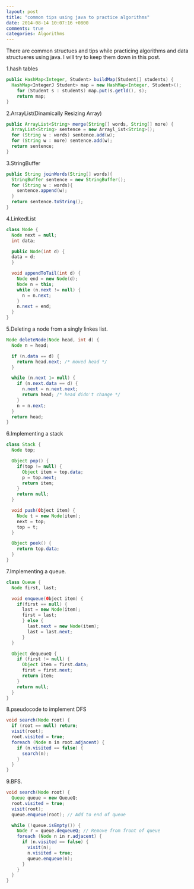 ```yaml
---
layout: post
title: "common tips using java to practice algorithms"
date: 2014-08-14 10:07:16 +0800
comments: true
categories: Algorithms
---
```

There are common structues and tips while practicing algorithms and data structueres using java. I will try to keep them down in this post.   

1.hash tables  

```java
public HashMap<Integer, Student> buildMap(Student[] students) {
  HashMap<IntegerJ Student> map = new HashMap<Integer, Student>();
    for (Student s : students) map.put(s.getld(), s);
    return map;
}
``` 

2.ArrayList(Dinamically Resizing Array) 

```java
public ArrayList<String> merge(String[] words, String[] more) {
  ArrayList<String> sentence = new Arrayl_ist<String>();
  for (String w : words) sentence.add(w);
  for (String w : more) sentence.add(w);
  return sentence;
}
```   

3.StringBuffer   

```java
public String joinWords(String[] words){
  StringBuffer sentence = new StringBuffer();
  for (String w : words){
    sentence.append(w);
  }
  return sentence.toString();
}
```  

4.LinkedList  

```java  
class Node {
  Node next = null;
  int data;

  public Node(int d) {
  data = d;
  }

  void appendToTail(int d) {
    Node end = new Node(d);
    Node n = this;
    while (n.next != null) {
      n = n.next;
    }
    n.next = end;
  }
}
```  

5.Deleting a node from a singly linkes list.  

```java
Node deleteNode(Node head, int d) {
  Node n = head;

  if (n.data == d) {
    return head.next; /* moved head */
  }

  while (n.next 1= null) {
    if (n.next.data == d) {
      n.next = n.next.next;
      return head; /* head didn't change */
    }
    n = n.next;
  }
  return head;
}
```  

6.Implementing a stack

```java
class Stack {
  Node top;

  Object pop() {
    if(top != null) {
      Object item = top.data;
      p = top.next;
      return item;
    }
    return null;
  }

  void push(0bject item) {
    Node t = new Node(item);
    next = top;
    top = t;
  }

  Object peek() {
    return top.data;
  }
}
```  

7.Implementing a queue.  

```java  
class Queue {
  Node first, last;

  void enqueue(0bject item) {
    if(first == null) {
      last = new Node(item);
      first = last;
      } else {
        last.next = new Node(item);
        last = last.next;
      }
  }

  Object dequeueQ {
    if (first != null) {
      Object item = first.data;
      first = first.next;
      return item;
    }
    return null;
  }
}
```

8.pseudocode to implement DFS

```java
void search(Node root) {
  if (root == null) return;
  visit(root);
  root.visited = true;
  foreach (Node n in root.adjacent) {
    if (n.visited == false) {
      search(n);
    }
  }
}
```  

9.BFS.

```java
void search(Node root) {
  Queue queue = new QueueQ;
  root.visited = true;
  visit(root);
  queue.enqueue(root); // Add to end of queue

  while (!queue.isEmpty()) {
    Node r = queue.dequeueQ; // Remove from front of queue
    foreach (Node n in r.adjacent) {
      if (n.visited == false) {
        visit(n);
        n.visited = true;
        queue.enqueue(n);
      }
    }
  }
}
```
